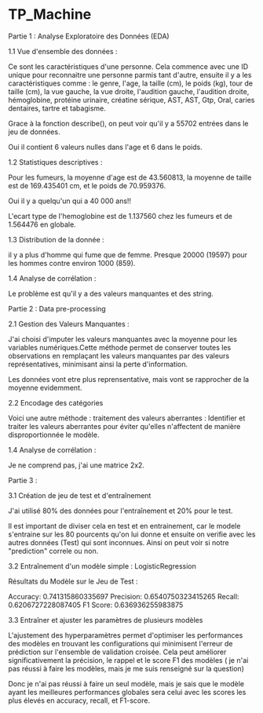 # TP_Machine

Partie 1 : Analyse Exploratoire des Données (EDA)

1.1 Vue d'ensemble des données :

Ce sont les caractéristiques d'une personne. Cela commence avec une ID unique pour reconnaitre une personne parmis tant d'autre, ensuite il y a les caractéristiques comme : le genre, l'age, la taille (cm), le poids (kg), tour de taille (cm), la vue gauche, la vue droite, l'audition gauche, l'audition droite, hémoglobine, protéine urinaire, créatine sérique, AST, AST, Gtp, Oral, caries dentaires, tartre et tabagisme.

Grace à la fonction describe(), on peut voir qu'il y a 55702 entrées dans le jeu de données.

Oui il contient 6 valeurs nulles dans l'age et 6 dans le poids. 

1.2 Statistiques descriptives :

Pour les fumeurs, la moyenne d'age est de 43.560813, la moyenne de taille est de 169.435401 cm, et le poids de 70.959376.

Oui il y a quelqu'un qui a 40 000 ans!!

L'ecart type de l'hemoglobine est de 1.137560 chez les fumeurs et de 1.564476 en globale.

1.3 Distribution de la donnée :

il y a plus d'homme qui fume que de femme. Presque 20000 (19597) pour les hommes contre environ 1000 (859).

1.4 Analyse de corrélation :

Le problème est qu'il y a des valeurs manquantes et des string.


Partie 2 : Data pre-processing

2.1 Gestion des Valeurs Manquantes :

J'ai choisi d'imputer les valeurs manquantes avec la moyenne pour les variables numériques.Cette méthode permet de conserver toutes les observations en remplaçant les valeurs manquantes par des valeurs représentatives, minimisant ainsi la perte d'information.

Les données vont etre plus reprensentative, mais vont se rapprocher de la moyenne evidemment. 

2.2 Encodage des catégories

Voici une autre méthode : traitement des valeurs aberrantes : Identifier et traiter les valeurs aberrantes pour éviter qu'elles n'affectent de manière disproportionnée le modèle.

1.4 Analyse de corrélation :

Je ne comprend pas, j'ai une matrice 2x2.


Partie 3 :

3.1 Création de jeu de test et d'entraînement

J'ai utilisé 80% des données pour l'entraînement et 20% pour le test.

Il est important de diviser cela en test et en entrainement, car le modele s'entraine sur les 80 pourcents qu'on lui donne et ensuite on verifie avec les autres données (Test) qui sont inconnues. Ainsi on peut voir si notre "prediction" correle ou non. 

3.2 Entraînement d'un modèle simple : LogisticRegression

Résultats du Modèle sur le Jeu de Test :

Accuracy: 0.741315860335697
Precision: 0.6540750323415265
Recall: 0.6206727228087405
F1 Score: 0.636936255983875

3.3 Entraîner et ajuster les paramètres de plusieurs modèles

L'ajustement des hyperparamètres permet d'optimiser les performances des modèles en trouvant les configurations qui minimisent l'erreur de prédiction sur l'ensemble de validation croisée. Cela peut améliorer significativement la précision, le rappel et le score F1 des modèles ( je n'ai pas réussi à faire les modèles, mais je me suis renseigné sur la question)

Donc je n'ai pas réussi à faire un seul modèle, mais je sais que le modèle ayant les meilleures performances globales sera celui avec les scores les plus élevés en accuracy, recall, et F1-score.










